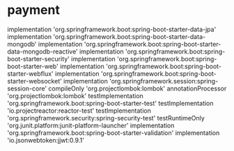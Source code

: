 # payment
implementation 'org.springframework.boot:spring-boot-starter-data-jpa'
	implementation 'org.springframework.boot:spring-boot-starter-data-mongodb'
	implementation 'org.springframework.boot:spring-boot-starter-data-mongodb-reactive'
	implementation 'org.springframework.boot:spring-boot-starter-security'
	implementation 'org.springframework.boot:spring-boot-starter-web'
	implementation 'org.springframework.boot:spring-boot-starter-webflux'
	implementation 'org.springframework.boot:spring-boot-starter-websocket'
	implementation 'org.springframework.session:spring-session-core'
	compileOnly 'org.projectlombok:lombok'
	annotationProcessor 'org.projectlombok:lombok'
	testImplementation 'org.springframework.boot:spring-boot-starter-test'
	testImplementation 'io.projectreactor:reactor-test'
	testImplementation 'org.springframework.security:spring-security-test'
	testRuntimeOnly 'org.junit.platform:junit-platform-launcher'
	implementation 'org.springframework.boot:spring-boot-starter-validation'
	implementation 'io.jsonwebtoken:jjwt:0.9.1'
